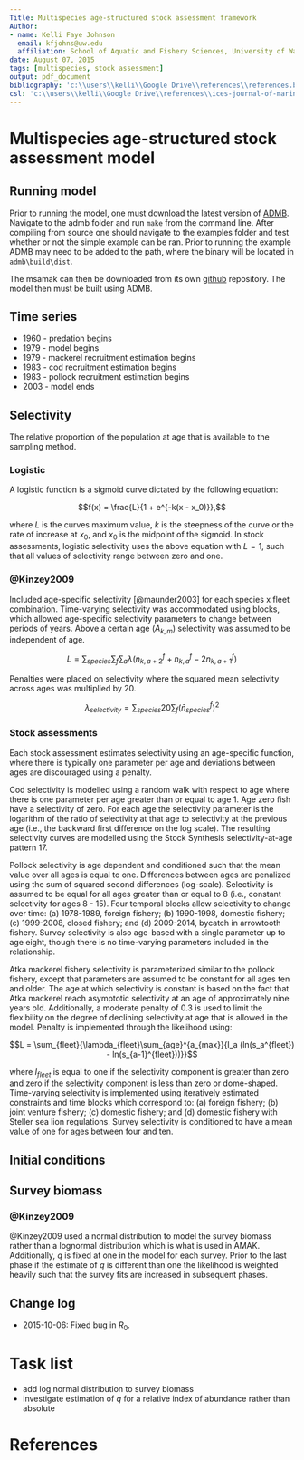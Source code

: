 ```yaml
---
Title: Multispecies age-structured stock assessment framework
Author:
- name: Kelli Faye Johnson
  email: kfjohns@uw.edu
  affiliation: School of Aquatic and Fishery Sciences, University of Washington
date: August 07, 2015
tags: [multispecies, stock assessment]
output: pdf_document
bibliography: 'c:\\users\\kelli\\Google Drive\\references\\references.bib'
csl: 'c:\\users\\kelli\\Google Drive\\references\\ices-journal-of-marine-science.csl'
---
```


# Multispecies age-structured stock assessment model

## Running model

Prior to running the model, one must download the latest version of
[ADMB](https://github.com/admb-project/admb "ADMB github").
Navigate to the admb folder and run `make` from the command line.
After compiling from source one should navigate to the examples folder
and test whether or not the simple example can be ran.
Prior to running the example ADMB may need to be added to the path,
where the binary will be located in `admb\build\dist`.

The msamak can then be downloaded from its own
[github](https://github.com/kellijohnson/msamak.git "msamak github") repository.
The model then must be built using ADMB.

## Time series

* 1960 - predation begins
* 1979 - model begins
* 1979 - mackerel recruitment estimation begins
* 1983 - cod recruitment estimation begins
* 1983 - pollock recruitment estimation begins
* 2003 - model ends

## Selectivity

The relative proportion of the population at age that is available to the sampling method.

### Logistic

A logistic function is a sigmoid curve dictated by the following equation:

$$f(x) = \frac{L}{1 + e^{-k(x - x_0)}},$$

where
$L$ is the curves maximum value,
$k$ is the steepness of the curve or the rate of increase at $x_0$, and
$x_0$ is the midpoint of the sigmoid.
In stock assessments, logistic selectivity uses the above equation with $L = 1$, such
that all values of selectivity range between zero and one.

### @Kinzey2009

Included age-specific selectivity [@maunder2003] for each species x fleet combination.
Time-varying selectivity was accommodated using blocks, which allowed age-specific
selectivity parameters to change between periods of years.
Above a certain age ($A_{k,m}$) selectivity was assumed to be independent of age.

$$L = \sum_{species}{\sum_{f}{\sum_{a}{\lambda(n_{k,a+2}^{f} + n_{k,a}^{f} - 2n_{k,a+1}^{f})}}}$$

Penalties were placed on selectivity where the squared mean selectivity across ages
was multiplied by 20.

$$\lambda_{selectivity} = \sum_{species}{20\sum_{f}{(\bar{n}_{species}^{f})^2}}$$

### Stock assessments

Each stock assessment estimates selectivity using an age-specific function, where
there is typically one parameter per age and deviations between ages are discouraged
using a penalty.

Cod selectivity is modelled using a random walk with respect to age where there is one
parameter per age greater than or equal to age 1. Age zero fish have a selectivity of
zero. For each age the selectivity parameter is the logarithm of the ratio of selectivity
at that age to selectivity at the previous age
(i.e., the backward first difference on the log scale). The resulting selectivity curves
are modelled using the Stock Synthesis selectivity-at-age pattern 17.

Pollock selectivity is age dependent and conditioned such that the mean value over all
ages is equal to one. Differences between ages are penalized using the sum of squared
second differences (log-scale).
Selectivity is assumed to be equal for all ages greater than or
equal to 8 (i.e., constant selectivity for ages 8 - 15). Four temporal blocks allow
selectivity to change over time:
(a) 1978-1989, foreign fishery;
(b) 1990-1998, domestic fishery;
(c) 1999-2008, closed fishery; and
(d) 2009-2014, bycatch in arrowtooth fishery.
Survey selectivity is also age-based with a single parameter up to age eight, though
there is no time-varying parameters included in the relationship.

Atka mackerel fishery selectivity is parameterized similar to the pollock fishery,
except that parameters are assumed to be constant for all ages ten and older.
The age at which selectivity is constant is based on the fact that Atka mackerel
reach asymptotic selectivity at an age of approximately nine years old.
Additionally, a moderate penalty of 0.3 is used to limit the flexibility on the degree
of declining selectivity at age that is allowed in the model. Penalty is implemented
through the likelihood using:

$$L = \sum_{fleet}{\lambda_{fleet}\sum_{age}^{a_{max}}{I_a (ln(s_a^{fleet}) - ln(s_{a-1}^{fleet}))}}$$

where $I_{fleet}$ is equal to one if the selectivity component is greater than zero and
zero if the selectivity component is less than zero or dome-shaped.
Time-varying selectivity is implemented using iteratively estimated constraints and
time blocks which correspond to:
(a) foreign fishery;
(b) joint venture fishery;
(c) domestic fishery; and
(d) domestic fishery with Steller sea lion regulations.
Survey selectivity is conditioned to have a mean value of one for ages between four
and ten.

## Initial conditions


## Survey biomass

### @Kinzey2009

@Kinzey2009 used a normal distribution to model the survey biomass rather than a lognormal
distribution which is what is used in AMAK.
Additionally, $q$ is fixed at one in the model for each survey. Prior to the last phase
if the estimate of $q$ is different than one the likelihood is weighted heavily such that
the survey fits are increased in subsequent phases.

## Change log

* 2015-10-06: Fixed bug in $R_0$.

# Task list

* add log normal distribution to survey biomass
* investigate estimation of $q$ for a relative index of abundance rather than absolute

# References
